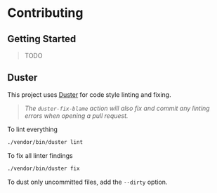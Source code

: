 # Contributing

## Getting Started

> TODO

## Duster

This project uses [Duster](https://github.com/tighten/duster#readme) for code style linting and fixing.

> *The `duster-fix-blame` action will also fix and commit any linting errors when opening a pull request.*

To lint everything

```sh
./vendor/bin/duster lint
```

To fix all linter findings

```sh
./vendor/bin/duster fix
```

To dust only uncommitted files, add the `--dirty` option.
